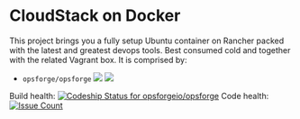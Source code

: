 # CloudStack on Docker #

This project brings you a fully setup Ubuntu container on Rancher packed with the latest and greatest devops tools. Best consumed cold and together with the related Vagrant box. It is comprised by:

- `opsforge/opsforge` [![](https://images.microbadger.com/badges/version/opsforge/opsforge.svg)](https://microbadger.com/images/opsforge/opsforge "Docker Hub link") [![](https://images.microbadger.com/badges/image/opsforge/opsforge.svg)](https://microbadger.com/images/opsforge/opsforge "Get your own image badge on microbadger.com")

Build health: [ ![Codeship Status for opsforgeio/opsforge](https://app.codeship.com/projects/f6cc7410-98b5-0134-62d3-3e4a8d26d28a/status?branch=master)](https://app.codeship.com/projects/187530) Code health: [![Issue Count](https://codeclimate.com/github/opsforgeio/opsforge/badges/issue_count.svg)](https://codeclimate.com/github/opsforgeio/opsforge)
